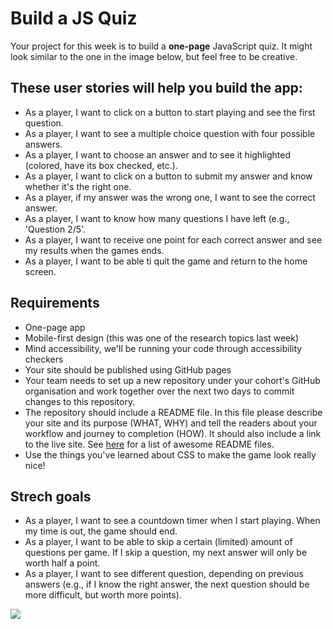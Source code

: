 # Build a JS Quiz

Your project for this week is to build a **one-page** JavaScript quiz. It might look similar to the one in the image below, but feel free to be creative.

## These user stories will help you build the app:

* As a player, I want to click on a button to start playing and see the first question.
* As a player, I want to see a multiple choice question with four possible answers.
* As a player, I want to choose an answer and to see it highlighted (colored, have its box checked, etc.).
* As a player, I want to click on a button to submit my answer and know whether it's the right one.
* As a player, if my answer was the wrong one, I want to see the correct answer.
* As a player, I want to know how many questions I have left (e.g., 'Question 2/5'.
* As a player, I want to receive one point for each correct answer and see my results when the games ends.
* As a player, I want to be able ti quit the game and return to the home screen.

## Requirements
* One-page app
* Mobile-first design (this was one of the research topics last week)
* Mind accessibility, we'll be running your code through accessibility checkers
* Your site should be published using GitHub pages
* Your team needs to set up a new repository under your cohort's GitHub organisation and work together over the next two days to commit changes to this repository.
* The repository should include a README file. In this file please describe your site and its purpose (WHAT, WHY) and tell the readers about your workflow and journey to completion (HOW). It should also include a link to the live site. See [here](https://github.com/matiassingers/awesome-readme#readme) for a list of awesome README files.
* Use the things you've learned about CSS to make the game look really nice!

## Strech goals

* As a player, I want to see a countdown timer when I start playing. When my time is out, the game should end.
* As a player, I want to be able to skip a certain (limited) amount of questions per game. If I skip a question, my next answer will only be worth half a point.
* As a player, I want to see different question, depending on previous answers (e.g., if I know the right answer, the next question should be more difficult, but worth more points). 

![](https://i.imgur.com/tooji2j.png)
